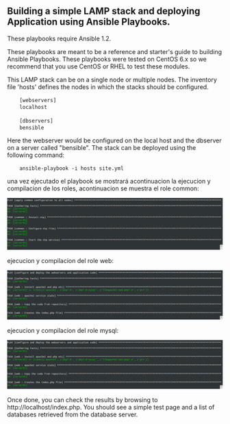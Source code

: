 ﻿Building a simple LAMP stack and deploying Application using Ansible Playbooks.
-------------------------------------------

These playbooks require Ansible 1.2.

These playbooks are meant to be a reference and starter's guide to building
Ansible Playbooks. These playbooks were tested on CentOS 6.x so we recommend
that you use CentOS or RHEL to test these modules.

This LAMP stack can be on a single node or multiple nodes. The inventory file
'hosts' defines the nodes in which the stacks should be configured.

        [webservers]
        localhost

        [dbservers]
        bensible

Here the webserver would be configured on the local host and the dbserver on a
server called "bensible". The stack can be deployed using the following
command:


        ansible-playbook -i hosts site.yml

una vez ejecutado el playbook se mostrará acontinuacion la ejecucion y compilacion
de los roles, acontinuacion se muestra el role common:

![alt-text](/imagenes/common_role.png)


ejecucion y compilacion del role web:


![alt-text](/imagenes/web_role.png)


ejecucion y compilacion del role mysql:


![alt-text](/imagenes/web_role.png)


Once done, you can check the results by browsing to http://localhost/index.php.
You should see a simple test page and a list of databases retrieved from the
database server.
